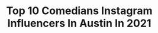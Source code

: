 ---
title: Top 10 Comedians Instagram Influencers In Austin In 2021
description: >-
  Find top comedians Instagram influencers in Austin in 2021. Most popular hashtags: #comedian #comedy #quarantine #podcast.
platform: Instagram
hits: 22
text_top: Discover the most popular Instagram profiles on inBeat.
text_bottom: inBeat holds 22 Instagram influencers like this in Austin, United States for you to contact.
profiles:
  - username: "johnnyy_2.1"
    fullname: >-
      John Rutherford Jr
    bio: >-
      St. Edwards Alum, CJ major • Personal trainer @ Equinox |Tier 2 Coach🏋🏽‍♂️ • ¥ Comedian 🤡🥴 • Johnnylift21@gmail.com📚 • Austin, Texas🥑
    location: "United States"
    followers: 3745
    engagement: 1567
    commentsToLikes: 0.064419
    id: ck6tv588hk93t0j71xb4s4i3c
    verified: false
    hashtags: "#mommasboy, #mambaout"
  - username: "ronwhiteofficial"
    fullname: >-
      Ron White
    bio: >-
      Teller of jokes. Haver of fun. Lover of life. A founding father of Number Juan Tequila 🥃 This is the OFFICIAL Instagram account for comedian Ron White
    location: "United States"
    followers: 179085
    engagement: 51
    commentsToLikes: 0.015481
    id: ck0u6m67t2dc60i1947pam7a5
    verified: true
    hashtags: "#numberjuantequila, #quarantineconcert, #livemusic, #tuesday"
  - username: "mphooseitutu"
    fullname: >-
      Mpho Osei-Tutu
    bio: >-
      World Citizen 🌍 • Son • Hubby • Dad • Actor • Comedian • Writer • Producer • CONTENT NOT TO BE USED WITHOUT MY CONSENT
    location: "United States"
    followers: 30857
    engagement: 121
    commentsToLikes: 0.031861
    id: ckapbo88n0obm0i78kqaql0m0
    verified: false
    hashtags: "#sponsored, #wcw, #seriouslysingle, #repost"
  - username: "iamrenaewithana"
    fullname: >-
      Renae Smith Trevino
    bio: >-
      The Real #captainevil Sharing Motherhood on tour w/ comedian @texastrevino Travel, toddler shenanigans, everyday adventures & humor in little squares
    location: "United States"
    followers: 14034
    engagement: 850
    commentsToLikes: 0.058123
    id: ck0w3gmjntaxy0i193h8lijac
    verified: false
    hashtags: "#captainevil, #husbandandwifeteam, #comedian, #motherhood"
  - username: "toddmccomas"
    fullname: >-
      Todd McComas
    bio: >-
      Comedian. Host of @1041podcast @funtownpodcast @docheadspodcast & @4lifepodcast - Watch the #coasttocoastroast
    location: "United States"
    followers: 30689
    engagement: 211
    commentsToLikes: 0.013862
    id: ck0ueklv4lhro0i1974ip923y
    verified: false
    hashtags: "#coasttocoastroast, #linkinbio, #tigerking, #defendingthekingdom"
  - username: "richardsarvate"
    fullname: >-
      Richard Sarvate
    bio: >-
      ◦ TikTok 1.6M @richardsarvate ◦ Comedy Special @drybarcomedy
    location: "United States"
    followers: 43506
    engagement: 4449
    commentsToLikes: 0.022355
    id: ck8tawr5qte5l0j781oluqozv
    verified: false
    hashtags: "#dating, #indiefilm, #comedyhorror, #awkward"
  - username: "heyfrase"
    fullname: >-
      Sarah Fraser
    bio: >-
      🎤Host of Hey Frase Podcast w/ @andrealopezcomedy 🎧3 Mill Pod Downloads 📩sales and booking: sarah@heyfrase.com
    location: "United States"
    followers: 22592
    engagement: 188
    commentsToLikes: 0.138270
    id: ck5c4fd2m18ht0i11q6w3x3e8
    verified: false
    hashtags: "#sarahfraser, #podcast, #howardstern, #andrealopez"
  - username: "noelashman"
    fullname: >-
      noel ashman
    bio: >-
      Multi-Award winning Film Producer..Gotti..Clinton Road ..Never Again..The Row..etc../Club Owner..Veruka..NA..Studio 54..The Plumm..Leonora etc
    location: "United States"
    followers: 203416
    engagement: 186
    commentsToLikes: 0.018277
    id: ck5pwr0dyo5yt0i11y8f1npkf
    verified: true
    hashtags: "#filmmakers, #film, #damedash, #noelashmanprojects"
  - username: "jessedittmar"
    fullname: >-
      Jesse Dittmar
    bio: >-
      Photographer Jesse Dittmar | Portraits of Accomplished Figures👇🏻
    location: "United States"
    followers: 14253
    engagement: 501
    commentsToLikes: 0.043928
    id: ck0ttf1y42fpo0i19th1ud0yg
    verified: false
    hashtags: "#photooftheday, #photographer, #actor, #whitemuslin"
  - username: "justinug_"
    fullname: >-
      Ug.
    bio: >-
      God first| Multidisciplinary Artiste | Comedian | Actor | Writer | My Ep, Vibes With Ug is out now
    location: "United States"
    followers: 131698
    engagement: 1008
    commentsToLikes: 0.026745
    id: ck15swztzf86z0i197j6vz2dx
    verified: false
    hashtags: "#justinug, #endsars, #sarsmustend, #tb"
---